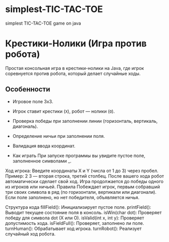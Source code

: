 # simplest-TIC-TAC-TOE
simplest TIC-TAC-TOE game on java
# Крестики-Нолики (Игра против робота)

Простая консольная игра в крестики-нолики на Java, где игрок соревнуется против робота, который делает случайные ходы.

## Особенности
- Игровое поле 3x3.
- Игрок ставит крестики (`X`), робот — нолики (`O`).
- Проверка победы при заполнении линии (горизонталь, вертикаль, диагональ).
- Определение ничьи при заполнении поля.
- Валидация ввода координат.

- Как играть
При запуске программы вы увидите пустое поле, заполненное символами _.

Ход игрока:
Введите координаты X и Y (числа от 1 до 3) через пробел.
Пример: 2 3 — вторая строка, третий столбец.
После вашего хода робот автоматически сделает свой ход.
Игра продолжается до победы одного из игроков или ничьей.
Правила
Побеждает игрок, первым собравший три своих символа в ряд (по горизонтали, вертикали или диагонали).
Если поле заполнено, но нет победителя, объявляется ничья.

Структура кода
fillField(): Инициализирует пустое поле.
printField(): Выводит текущее состояние поля в консоль.
isWin(char dot): Проверяет победу для символа dot (X или O).
isValid(int x, int y): Проверяет допустимость хода.
isFieldFull(): Проверяет, заполнено ли поле.
turnHuman(): Обрабатывает ход игрока.
turnRobot(): Реализует случайный ход робота.
